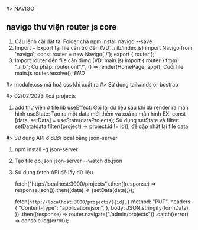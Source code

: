 #> NAVIGO

## navigo thư viện router js core

<!-- https://github.com/krasimir/navigo -->

1. Câu lệnh cài đặt tại Folder cha
   npm install navigo --save
2. Import + Export tại file cần trỏ đến (VD: ./lib/index.js)
   import Navigo from 'navigo';
   const router = new Navigo('/');
   export { router };
3. Import router đến file cần dùng
   (VD: main.js)
   import { router } from "./lib";
   Cú pháp:
   router.on("/", () => render(HomePage, app));
   Cuối file main.js
   router.resolve();
   _END_

#> module.css mã hoá css khi xuất ra
#> Sử dụng tailwinds or bostrap

#> 02/02/2023 Xoá projects

1. add thư viện ở file lib
   useEffect: Gọi lại dữ liệu sau khi đã render ra màn hình
   useState: Tạo ra một data mới thêm và xoá ra màn hình
   EX: const [data, setData] = useState(dataProjects);
   Sử dụng setState và filter: setData(data.filter((project) => project.id != id)); để cập nhật lại file data

#> Sử dụng API ở dưới local bằng json-server

1. npm install -g json-server
2. Tạo file db.json
   json-server --watch db.json
3. Sử dụng fetch API để lấy dữ liệu
   <!-- Lây tất cả dữ liệu trong đối tượng OBJ -->

   fetch("http://localhost:3000/projects").then((response) => response.json()).then((data) => {setData(data);});
    <!-- Lấy theo từng đối tượng riêng biệt -->

   fetch(`http://localhost:3000/projects/${id}`, {
   method: "PUT",
   headers: {
   "Content-Type": "application/json",
   },
   body: JSON.stringify(formData),
   })
   .then((response) => router.navigate("/admin/projects"))
   .catch((error) => console.log(error));
   <!-- Thêm: POST ; SỬA: PUT ; Xoá DELETE -->
   <!-- https://www.npmjs.com/package/json-server/v/0.16.1#getting-started -->
